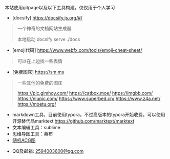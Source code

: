 本站使用gitpage以及以下工具构建，仅仅用于个人学习
- [docsify]  https://docsify.js.org/#/
> 一个神奇的文档网站生成器
>
> 本地启动 docsify serve ./docs

- [emoji代码]  https://www.webfx.com/tools/emoji-cheat-sheet/
> 可以在上边找一些表情

- [免费图床]  https://sm.ms
> 一些其他的免费的图床
>
> https://pic.gimhoy.com/
> https://catbox.moe/
> https://imgbb.com/
> https://niupic.com/
> https://www.superbed.cn/
> https://www.z4a.net/
> https://moetu.org/

- markdown工具，目前使用typora，不过高版本的typora开始收费，可以使用开源替代品marktext https://github.com/marktext/marktext
- 文本编辑工具：sublime
- 思维导图工具：幕布
- [随机ACG图](https://www.dmoe.cc)

<!--公众号-->

<!--[公众号](https://s2.loli.net/2022/03/19/LnABEtiMGPvuUcQ.jpg)-->

- QQ及邮箱: 2594003600@qq.com



